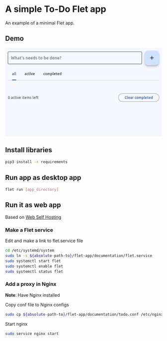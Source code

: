 # A simple To-Do Flet app

An example of a minimal Flet app.

## Demo
![Demo](./flet-todo-demo.gif "Title")


## Install libraries
```bash
pip3 install -r requirements
```


## Run app as desktop app

```bash
flet run [app_directory]
```

## Run it as web app

Based on [Web Self Hosting](https://flet.dev/docs/publish/web/dynamic-website/hosting/self-hosting)

### Make a Flet service

Edit and make a link to flet.service file 
```bash
cd /etc/systemd/system
sudo ln -s ${absolute-path-to}/flet-app/documentation/flet.service
sudo systemctl start flet
sudo systemctl enable flet
sudo systemctl status flet
```

### Add a proxy in Nginx

**Note**: Have Nginx installed

Copy conf file to Nginx configs 

```bash
sudo cp ${absolute-path-to}/flet-app/documentation/todo.conf /etc/nginx/sites-available/todo
```

Start nginx
```bash
sudo service nginx start
```


